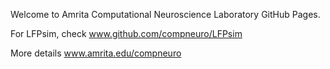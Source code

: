 Welcome to Amrita Computational Neuroscience Laboratory GitHub Pages.

For LFPsim, check www.github.com/compneuro/LFPsim

More details www.amrita.edu/compneuro